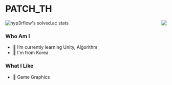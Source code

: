 # PATCH_TH

![hyp3rflow's solved.ac stats](https://github-readme-solvedac.hyp3rflow.vercel.app/api/?handle=knowledge)
<img align='right' src="http://mazassumnida.wtf/api/v2/generate_badge?boj=knowledge">

### Who Am I
- 🌱 I’m currently learning Unity, Algorithm
- 🚅 I'm from Korea

### What I Like
- 🔵 Game Graphics

